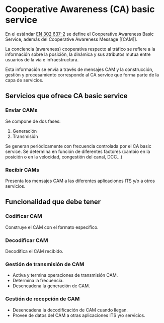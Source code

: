 # Cooperative Awareness (CA) basic service

En el estándar [EN 302 637-2](https://www.etsi.org/deliver/etsi_en/302600_302699/30263702/01.03.01_30/en_30263702v010301v.pdf) se define el Cooperative Awareness Basic Service, además del Cooperative Awareness Message [[CAM]].

La conciencia (awareness) cooperativa respecto al tráfico se refiere a la información sobre la posición, la dinámica y sus atributos mutua entre usuarios de la via e infraestructura.

Esta información se envía a través de mensajes CAM y la construcción, gestión y procesamiento corresponde al CA service que forma parte de la capa de servicios.

## Servicios que ofrece CA basic service

### Enviar CAMs

Se compone de dos fases:
1. Generación
2. Transmisión

Se generan periódicamente con frecuencia controlada por el CA basic service. Se determina en función de diferentes factores (cambio en la posición o en la velocidad, congestión del canal, DCC...)

### Recibir CAMs

Presenta los mensajes CAM a las diferentes aplicaciones ITS y/o a otros servicios.

## Funcionalidad que debe tener

### Codificar CAM

Construye el CAM con el formato específico.

### Decodificar CAM

Decodifica el CAM recibido.

### Gestión de transmisión de CAM

- Activa y termina operaciones de transmisión CAM.
- Determina la frecuencia.
- Desencadena la generación de CAM.

### Gestión de recepción de CAM

- Desencadena la decodificación de CAM cuando llegan.
- Provee de datos del CAM a otras aplicaciones ITS y/o servicios.